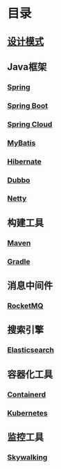 # 目录
## [设计模式](https://github.com/Sev-Night/source-code-reading/tree/main/设计模式)
## Java框架
### [Spring](https://github.com/Sev-Night/source-code-reading/tree/main/Spring)
### [Spring Boot](https://github.com/Sev-Night/source-code-reading/tree/main/SpringBoot)
### [Spring Cloud](https://github.com/Sev-Night/source-code-reading/tree/main/SpringCloud)
### [MyBatis](https://github.com/Sev-Night/source-code-reading/tree/main/Mybatis)
### [Hibernate](https://github.com/Sev-Night/source-code-reading/tree/main/Hibernate)
### [Dubbo](https://github.com/Sev-Night/source-code-reading/tree/main/Dubbo)
### [Netty](https://github.com/Sev-Night/source-code-reading/tree/main/Netty)

## 构建工具
### [Maven](https://github.com/Sev-Night/source-code-reading/tree/main/Maven)
### [Gradle](https://github.com/Sev-Night/source-code-reading/tree/main/Gradle)

## 消息中间件
### [RocketMQ](https://github.com/Sev-Night/source-code-reading/tree/main/RocketMQ)

## 搜索引擎
### [Elasticsearch](https://github.com/Sev-Night/source-code-reading/tree/main/Elasticsearch)

## 容器化工具
### [Containerd](https://github.com/Sev-Night/source-code-reading/tree/main/Containerd)
### [Kubernetes](https://github.com/Sev-Night/source-code-reading/tree/main/Kubernetes)

## 监控工具
### [Skywalking](https://github.com/Sev-Night/source-code-reading/tree/main/Skywalking)
